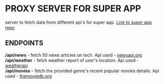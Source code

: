 # PROXY SERVER FOR SUPER APP
server to fetch data from different api's for super app. [Link to super app repo](https://github.com/Inayath-Hussain/super-app)

## ENDPOINTS
**/api/news** - fetch 50 news articles on tech. Api used - [newsapi.org](https://newsapi.org/)<br>
**/api/weather** - fetch weather report of user's location. Api used - [weatherapi](https://www.weatherapi.com/)<br>
**/api/movies** - fetch the provided genre's recent popular movies details. Api used - [themoviedb.org](https://www.themoviedb.org/)<br>

